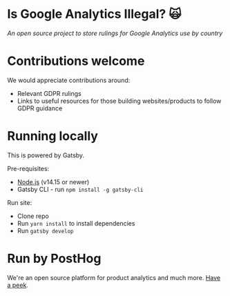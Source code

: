 # Is Google Analytics Illegal? 🙀

_An open source project to store rulings for Google Analytics use by country_

# Contributions welcome

We would appreciate contributions around:

* Relevant GDPR rulings
* Links to useful resources for those building websites/products to follow GDPR guidance

# Running locally

This is powered by Gatsby.

Pre-requisites:

* [Node.js](https://www.gatsbyjs.com/docs/tutorial/part-0/#nodejs) (v14.15 or newer)
* Gatsby CLI - run `npm install -g gatsby-cli`

Run site:

* Clone repo
* Run `yarn install` to install dependencies
* Run `gatsby develop`

# Run by PostHog

We're an open source platform for product analytics and much more. [Have a peek](https://github.com/posthog/posthog).
